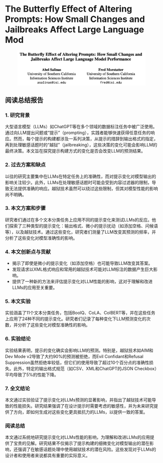 # The Butterfly Effect of Altering Prompts: How Small Changes and Jailbreaks Affect Large Language Mod

<figure><img src="../.gitbook/assets/image (13) (1) (1) (1) (1) (1).png" alt=""><figcaption></figcaption></figure>

## 阅读总结报告

### 1. 研究背景

大型语言模型（LLMs）如ChatGPT等在多个领域的数据标注任务中被广泛使用。通过向LLM提出问题或“提示”（prompting），实践者能够快速获得任意任务的响应。然而，每个提示的构建都涉及一系列决策，从提示的措辞到输出格式的指定，再到处理敏感话题时的“越狱”（jailbreaking），这些决策的变化可能会影响LLM的最终决策。本文旨在探究提示构建方式的变化是否会改变LLM的预测结果。

### 2. 过去方案和缺点

以往的研究主要集中在LLMs在特定任务上的准确性，而对提示变化对模型输出的影响关注较少。此外，LLMs在处理敏感话题时可能会受到内容过滤器的限制，导致无法提供准确的响应。越狱技术虽然可以绕过这些限制，但其对模型性能的影响尚不明确。

### 3. 本文方案和步骤

研究者们通过在多个文本分类任务上应用不同的提示变化来测试LLMs的反应。他们探索了三种类型的提示变化：输出格式、微小的提示扰动（如添加空格、问候语等），以及越狱技术。通过这些变化，研究者们测量了LLM改变其预测的频率，并分析了这些变化对模型准确性的影响。

### 4. 本文创新点与贡献

* 揭示了即使是微小的提示变化（如添加空格）也可能导致LLM改变其答案。
* 发现请求以XML格式响应和常用的越狱技术可能对LLM标注的数据产生巨大影响。
* 提供了一种新的方法来评估提示变化对LLM性能的影响，这对于理解和改进LLMs的应用至关重要。

### 5. 本文实验

实验涵盖了11个文本分类任务，包括BoolQ、CoLA、ColBERT等，并在这些任务上应用了24种不同的提示变化。研究者们记录了每种变化下LLM预测变化的次数，并分析了这些变化对模型准确性的影响。

### 6. 实验结论

实验结果表明，提示的变化确实会影响LLM的预测。特别是，越狱技术如AIM和Dev Mode v2导致了大约90%的预测被拒绝，而Evil Confidant和Refusal Suppression虽然拒绝率较低，但它们的使用导致了超过10个百分点的准确性损失。此外，特定的输出格式规范（如CSV、XML和ChatGPT的JSON Checkbox）平均导致了5%的性能下降。

### 7. 全文结论

本文通过实验验证了提示变化对LLMs预测的显著影响，并指出了越狱技术可能导致的性能损失。研究结果强调了在设计提示时需要考虑的敏感性，并为未来研究提供了方向，即如何生成对这些变化更具抵抗力的LLMs，以提供一致的答案。

### 阅读总结

本文通过系统地研究提示变化对LLMs性能的影响，为理解和改进LLMs的应用提供了宝贵的见解。研究结果不仅揭示了提示构建的细微变化对模型输出的潜在影响，还强调了在敏感话题处理中使用越狱技术的潜在风险。这些发现对于LLMs的设计者和使用者来说都具有重要的实际意义。
